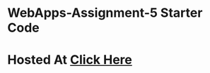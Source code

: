 # WebApps-Assignment-5 Starter Code
# Hosted At [Click Here](https://44-563-web-apps-f22.github.io/44563-webapps-assignment-5-PratapKumarChowdary/insects.html)
